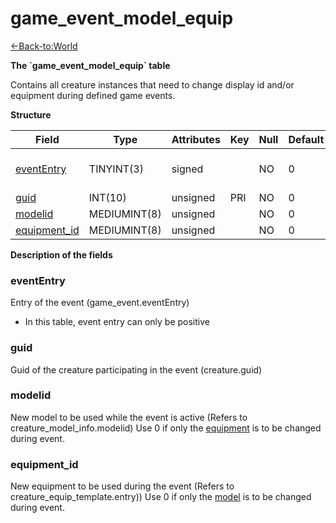 # game\_event\_model\_equip

[<-Back-to:World](database-world.md)

**The \`game\_event\_model\_equip\` table**

Contains all creature instances that need to change display id and/or equipment during defined game events.

**Structure**

| Field             | Type         | Attributes | Key | Null | Default | Extra  | Comment                  |
|-------------------|--------------|------------|-----|------|---------|--------|--------------------------|
| [eventEntry][1]   | TINYINT(3)   | signed     |     | NO   | 0       |        | Entry of the game event. |
| [guid][2]         | INT(10)      | unsigned   | PRI | NO   | 0       | Unique |                          |
| [modelid][3]      | MEDIUMINT(8) | unsigned   |     | NO   | 0       |        |                          |
| [equipment_id][4] | MEDIUMINT(8) | unsigned   |     | NO   | 0       |        |                          |

[1]: #evententry
[2]: #guid
[3]: #modelid
[4]: #equipment_id

**Description of the fields**

### eventEntry

Entry of the event (game\_event.eventEntry)

-   In this table, event entry can only be positive

### guid

Guid of the creature participating in the event (creature.guid)

### modelid

New model to be used while the event is active (Refers to creature\_model\_info.modelid)
Use 0 if only the [equipment](#game_event_model_equip-equipment_id) is to be changed during event.

### equipment\_id

New equipment to be used during the event (Refers to creature\_equip\_template.entry))
Use 0 if only the [model](#game_event_model_equip-modelid) is to be changed during event.
